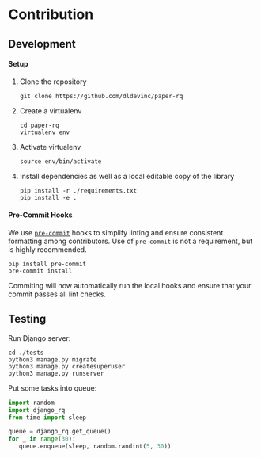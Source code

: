 # Contribution

## Development

#### Setup

1. Clone the repository
    ```shell
    git clone https://github.com/dldevinc/paper-rq
    ```
1. Create a virtualenv
    ```shell
    cd paper-rq
    virtualenv env
    ```
1. Activate virtualenv
    ```shell
    source env/bin/activate
    ```
1. Install dependencies as well as a local editable copy of the library
    ```shell
    pip install -r ./requirements.txt
    pip install -e .
    ```

#### Pre-Commit Hooks
We use [`pre-commit`](https://pre-commit.com/) hooks to simplify linting 
and ensure consistent formatting among contributors. Use of `pre-commit` 
is not a requirement, but is highly recommended.

```shell
pip install pre-commit
pre-commit install
```

Commiting will now automatically run the local hooks and ensure that 
your commit passes all lint checks.

## Testing
Run Django server:
```shell
cd ./tests
python3 manage.py migrate
python3 manage.py createsuperuser
python3 manage.py runserver
```

Put some tasks into queue:
```python
import random
import django_rq
from time import sleep

queue = django_rq.get_queue()
for _ in range(30):
   queue.enqueue(sleep, random.randint(5, 30))
```
